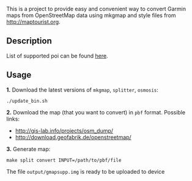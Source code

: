 This is a project to provide easy and convenient way to convert Garmin 
maps from OpenStreetMap data using mkgmap and style files from 
<http://maptourist.org>.

## Description

List of supported poi can be found [here](features/).

## Usage

**1.** Download the latest versions of `mkgmap`, `splitter`, `osmosis`:

```
./update_bin.sh
```

**2.** Download the map (that you want to convert) in `pbf` format. Possible links:
  - <http://gis-lab.info/projects/osm_dump/>
  - <http://download.geofabrik.de/openstreetmap/>


**3.** Generate map:

```
make split convert INPUT=/path/to/pbf/file
```

The file `output/gmapsupp.img` is ready to be uploaded to device
